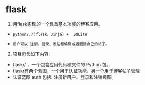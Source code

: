 # flask
1. 用flask实现的一个具备基本功能的博客应用。
-     python2.7(flask、Jinja) +  SQLite
-     用户可以 注册、登录、发贴和编辑或者删除自己的帖子。

2. 项目包含如下内容:
- flaskr/ ，一个包含应用代码和文件的 Python 包。
- flaskr有两个蓝图，一个用于认证功能，另一个用于博客帖子管理
- 认证蓝图 auth 包括: 注册新用户、登录和注销视图。
